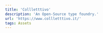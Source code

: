 ```yaml
---
title: 'Collletttivo'
description: 'An Open-Source type foundry.'
url: 'https://www.collletttivo.it/'
tags: Assets
---
```

